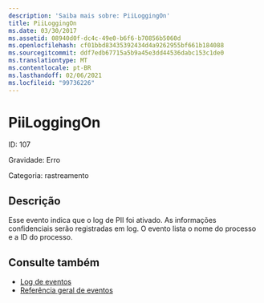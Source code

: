 ```yaml
---
description: 'Saiba mais sobre: PiiLoggingOn'
title: PiiLoggingOn
ms.date: 03/30/2017
ms.assetid: 08940d0f-dc4c-49e0-b6f6-b70856b5060d
ms.openlocfilehash: cf01bbd83435392434d4a9262955bf661b184088
ms.sourcegitcommit: ddf7edb67715a5b9a45e3dd44536dabc153c1de0
ms.translationtype: MT
ms.contentlocale: pt-BR
ms.lasthandoff: 02/06/2021
ms.locfileid: "99736226"
---
```

# <a name="piiloggingon"></a>PiiLoggingOn

ID: 107  
  
 Gravidade: Erro  
  
 Categoria: rastreamento  
  
## <a name="description"></a>Descrição  

 Esse evento indica que o log de PII foi ativado. As informações confidenciais serão registradas em log. O evento lista o nome do processo e a ID do processo.  
  
## <a name="see-also"></a>Consulte também

- [Log de eventos](index.md)
- [Referência geral de eventos](events-general-reference.md)
